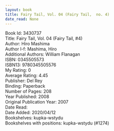 ```yaml
---
layout: book
title: Fairy Tail, Vol. 04 (Fairy Tail,  no. 4)
date_read: None
---
```


Book Id: 3430737<br />
Title: Fairy Tail, Vol. 04 (Fairy Tail, #4)<br />
Author: Hiro Mashima<br />
Author l-f: Mashima, Hiro<br />
Additional Authors: William Flanagan<br />
ISBN: 0345505573<br />
ISBN13: 9780345505576<br />
My Rating: 0<br />
Average Rating: 4.45<br />
Publisher: Del Rey<br />
Binding: Paperback<br />
Number of Pages: 208<br />
Year Published: 2008<br />
Original Publication Year: 2007<br />
Date Read: <br />
Date Added: 2020/04/12<br />
Bookshelves: kupka-wstydu<br />
Bookshelves with positions: kupka-wstydu (#1274)<br />

